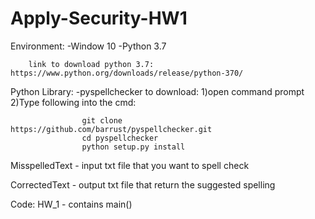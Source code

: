 # Apply-Security-HW1
Environment:
	-Window 10
	-Python 3.7
	
		link to download python 3.7: https://www.python.org/downloads/release/python-370/
	
	
Python Library:
	-pyspellchecker
		to download:	1)open command prompt
				2)Type following into the cmd:	
				
					git clone https://github.com/barrust/pyspellchecker.git
					cd pyspellchecker
					python setup.py install
					
MisspelledText - input txt file that you want to spell check
	
CorrectedText - output txt file that return the suggested spelling

Code:
	HW_1 - contains main()	
